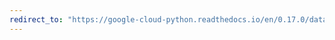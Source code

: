 ```yaml
---
redirect_to: "https://google-cloud-python.readthedocs.io/en/0.17.0/datastore-entities.html"
---
```

